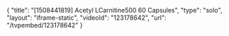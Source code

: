 {
    "title": "[1508441819] Acetyl LCarnitine500  60 Capsules",
    "type": "solo",
    "layout": "iframe-static",
    "videoId": "123178642",
    "url": "\/tvpembed\/123178642"
}